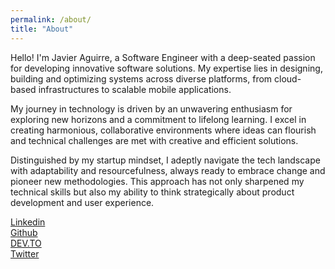 ```yaml
---
permalink: /about/
title: "About"
---
```


Hello! I'm Javier Aguirre, a Software Engineer with a deep-seated passion for developing innovative software solutions. My expertise lies in designing, building and optimizing systems across diverse platforms, from cloud-based infrastructures to scalable mobile applications.

My journey in technology is driven by an unwavering enthusiasm for exploring new horizons and a commitment to lifelong learning. I excel in creating harmonious, collaborative environments where ideas can flourish and technical challenges are met with creative and efficient solutions.

Distinguished by my startup mindset, I adeptly navigate the tech landscape with adaptability and resourcefulness, always ready to embrace change and pioneer new methodologies. This approach has not only sharpened my technical skills but also my ability to think strategically about product development and user experience.

[Linkedin](https://www.linkedin.com/in/javaguirre/)<br />
[Github](https://github.com/javaguirre)<br />
[DEV.TO](https://dev.to/javaguirre)<br />
[Twitter](https://twitter.com/javaguirre)
